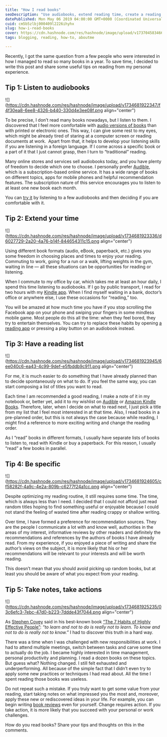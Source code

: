 ```yaml
---
title: "How I read books"
seoDescription: "Use audiobooks, extend reading time, create a reading list, and take actionable notes to read more books effectively"
datePublished: Mon May 06 2019 04:00:00 GMT+0000 (Coordinated Universal Time)
cuid: cm5b5zlbj000409l2226ihyhx
slug: how-i-read-books
cover: https://cdn.hashnode.com/res/hashnode/image/upload/v1737045834662/c7cab6ae-a03d-47ea-83e6-956cae386e39.png
tags: blogging, reading, how-to, aboutme

---
```


Recently, I got the same question from a few people who were interested in how I managed to read so many books in a year. To save time, I decided to write this post and share some useful tips on reading from my personal experience.

## Tip 1: Listen to audiobooks

![](https://cdn.hashnode.com/res/hashnode/image/upload/v1734681922347/f4f30ea8-6ee8-4326-b440-330d4e3ee08f.png align="center")

To be precise, I don’t read many books nowadays, but I listen to them. I discovered that I feel more comfortable with [audio versions of books](https://andrewmatveychuk.com/refer/audible) than with printed or electronic ones. This way, I can give some rest to my eyes, which might be already tired of staring at a computer screen or reading documents at work.  Apart from that, it helps to develop your listening skills if you are listening in a foreign language. If I come across a specific book or a part of it that I just cannot grasp, then I turn to “traditional” reading.

Many online stores and services sell audiobooks today, and you have plenty of freedom to decide which one to choose. I personally prefer [Audible](https://andrewmatveychuk.com/refer/audible), which is a subscription-based online service. It has a wide range of books on different topics, apps for mobile phones and helpful recommendation features. The subscription nature of this service encourages you to listen to at least one new book each month.

You can [try it](https://andrewmatveychuk.com/refer/audible) by listening to a few audiobooks and then deciding if you are comfortable with it.

## Tip 2: Extend your time

![](https://cdn.hashnode.com/res/hashnode/image/upload/v1734681923336/d6027729-2a20-4a76-b14f-844654311c15.png align="center")

Using different book formats (audio, eBook, paperback, etc.) gives you some freedom in choosing places and times to enjoy your reading. Commuting to work, going for a run or a walk, lifting weights in the gym, waiting in line — all these situations can be opportunities for reading or listening.

When I commute to my office by car, which takes me at least an hour daily, I spend this time listening to audiobooks. If I go by public transport, I read for two hours with my [Kindle app](https://andrewmatveychuk.com/refer/kindle-apps). When I find myself waiting in a bank, doctor’s office or anywhere else, I use these occasions for “reading,” too.

You will be amazed at how much time you have if you stop scrolling the Facebook app on your phone and swiping your fingers in some mindless mobile game. Most people do this all the time: when they feel bored, they try to entertain themselves. You can try to replace these habits by opening [a reading app](https://andrewmatveychuk.com/refer/kindle-apps) or pressing a play button on an audiobook instead.

## Tip 3: Have a reading list

![](https://cdn.hashnode.com/res/hashnode/image/upload/v1734681923945/6ee040c6-ea43-4c99-9def-e5fbddb9c911.png align="center")

For me, it is much easier to do something that I have already planned than to decide spontaneously on what to do. If you feel the same way, you can start composing a list of titles you want to read.

Each time I am recommended a good reading, I make a note of it in my notebook or, better yet, add it to my wishlist on [Audible](https://andrewmatveychuk.com/refer/audible) or [Amazon Kindle Books](https://andrewmatveychuk.com/refer/kindle-ebooks). Therefore, later, when I decide on what to read next, I just pick a title from my list that I feel most interested in at that time. Also, I read books in a pre-planned order, but this is not always the case because while reading, I might find a reference to more exciting writing and change the reading order.

As I “read” books in different formats, I usually have separate lists of books to listen to, read with Kindle or buy a paperback. For this reason, I usually “read” a few books in parallel.

## Tip 4: Be specific

![](https://cdn.hashnode.com/res/hashnode/image/upload/v1734681924605/cf58282f-4a9c-4e2a-809b-c6277f24a1cc.png align="center")

Despite optimizing my reading routine, it still requires some time. The time, which is always less than I need. I decided that I could not afford just read random titles hoping to find something useful or enjoyable because I could not stand the feeling of wasted time after reading crappy or shallow writing.

Over time, I have formed a preference for recommendation sources. They are the people I communicate a lot with and know well, authorities in the areas of my interest, informative reviews by other readers and definitely the recommendations and references by the authors of books I have already read. From my experience, if you enjoyed a piece of writing and share the author’s views on the subject, it is more likely that his or her recommendations will be relevant to your interests and will be worth reading.

This doesn’t mean that you should avoid picking up random books, but at least you should be aware of what you expect from your reading.

## Tip 5: Take notes, take actions

![](https://cdn.hashnode.com/res/hashnode/image/upload/v1734681925235/03c6efc3-7ebc-47d0-b223-7ddde43f7044.png align="center")

As [Stephen Covey](https://en.wikipedia.org/wiki/Stephen_Covey) said in his best-known book [“The 7 Habits of Highly Effective People”](https://andrewmatveychuk.com/refer/seven-habits-of-highly-effective-people): *“to learn and not to do is really not to learn. To know and not to do is really not to know.”* I had to discover this truth in a hard way.

There was a time when I was challenged with new responsibilities at work. I had to attend multiple meetings, switch between tasks and carve some time to actually do the job. I became highly interested in time management, personal productivity and planning. I read a dozen books on these topics. But guess what? Nothing changed. I still felt exhausted and underperforming. All because of the simple fact that I didn’t even try to apply some new practices or techniques I had read about. All the time I spent reading those books was useless.

Do not repeat such a mistake. If you truly want to get some value from your reading, start taking notes on what impressed you the most and, moreover, apply these new or rediscovered ideas in your life. For example, you can begin writing [book reviews](https://andrewmatveychuk.com/tag/bookreview) even for yourself. Change requires action. If you take action, it is more likely that you succeed with your personal or work challenges.

How do you read books? Share your tips and thoughts on this in the comments.